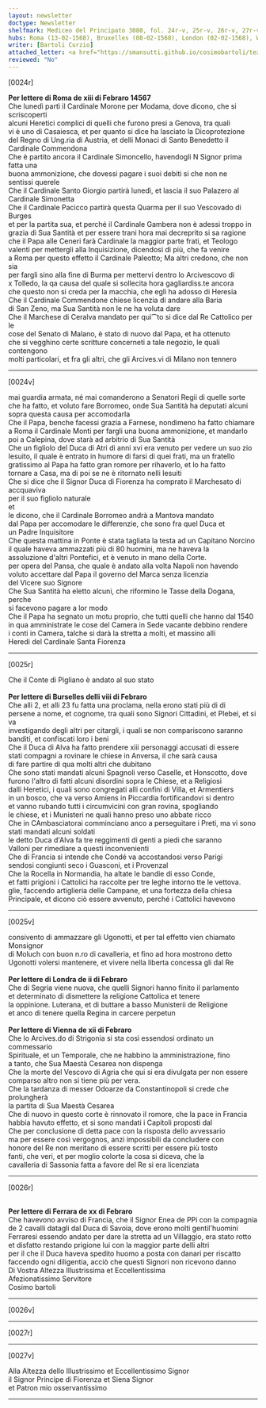 ```yaml
---
layout: newsletter
doctype: Newsletter
shelfmark: Mediceo del Principato 3080, fol. 24r-v, 25r-v, 26r-v, 27r-v
hubs: Roma (13-02-1568), Bruxelles (08-02-1568), London (02-02-1568), Wien (12-02-1568), Ferrara (20-02-1568)
writer: [Bartoli Curzio]
attached_letter: <a href="https://smansutti.github.io/cosimobartoli/texts/2978_138/">2978_138</a>
reviewed: "No"
---
```


[0024r]  
  
  
<strong>Per lettere di Roma de xiii di Febraro 14567</strong>  
Che lunedì partì il Cardinale Morone per Modama, dove dicono, che si scriscoperti  
alcuni Heretici complici di quelli che furono presi a Genova, tra quali  
vi è uno di Casaiesca, et per quanto si dice ha lasciato la Dicoprotezione  
del Regno di Ung.ria di Austria, et delli Monaci di Santo Benedetto il  
Cardinale Commendona  
Che è partito ancora il Cardinale Simoncello, havendogli N Signor prima fatta una  
buona ammonizione, che dovessi pagare i suoi debiti si che non ne  
sentissi querele  
Che il Cardinale Santo Giorgio partirà lunedì, et lascia il suo Palazero al  
Cardinale Simonetta  
Che il Cardinale Pacicco partirà questa Quarma per il suo Vescovado di Burges  
et per la partita sua, et perché il Cardinale Gambera non è adessi troppo in  
grazia di Sua Santità et per essere trani hora mai decreprito si sa ragione  
che il Papa alle Ceneri farà Cardinale la maggior parte frati, et Teologo  
valenti per mettergli alla Inquisizione, dicendosi di più, che fa venire  
a Roma per questo effetto il Cardinale Paleotto; Ma altri credono, che non sia  
per fargli sino alla fine di Burma per mettervi dentro lo Arcivescovo di  
x Tolledo, la qa causa del quale si sollecita hora gagliardiss.te ancora  
che questo non si creda per la macchia, che egli ha adosso di Heresia  
Che il Cardinale Commendone chiese licenzia di andare alla Baria  
di San Zeno, ma Sua Santità non le ne ha voluta dare  
Che il Marchese di Ceralva mandato per qui⁀to si dice dal Re Cattolico per le  
cose del Senato di Malano, è stato di nuovo dal Papa, et ha ottenuto  
che si vegghino certe scritture concerneti a tale negozio, le quali contengono  
molti particolari, et fra gli altri, che gli Arcives.vi di Milano non tennero  
  
---  

[0024v]  
  
  
mai guardia armata, né mai comanderono a Senatori Regii di quelle sorte  
che ha fatto, et voluto fare Borromeo, onde Sua Santità ha deputati alcuni  
sopra questa causa per accomodarla  
Che il Papa, benche facessi grazia a Farnese, nondimeno ha fatto chiamare  
a Roma il Cardinale Monti per fargli una buona ammonizione, et mandarlo  
poi a Calepina, dove starà ad arbitrio di Sua Santità  
Che un figliolo del Duca di Atri di anni xvi era venuto per vedere un suo zio  
Iesuito, il quale è entrato in humore di farsi di quei frati, ma un fratello  
gratissimo al Papa ha fatto gran romore per rihaverlo, et lo ha fatto  
tornare a Casa, ma di poi se ne è ritornato nelli Iesuiti  
Che si dice che il Signor Duca di Fiorenza ha comprato il Marchesato di accquaviva  
per il suo figliolo naturale  
et  
le dicono, che il Cardinale Borromeo andrà a Mantova mandato  
dal Papa per accomodare le differenzie, che sono fra quel Duca et  
un Padre Inquisitore  
Che questa mattina in Ponte è stata tagliata la testa ad un Capitano Norcino  
il quale haveva ammazzati più di 80 huomini, ma ne haveva la  
assoluzione d'altri Pontefici, et è venuto in mano della Corte.  
per opera del Pansa, che quale è andato alla volta Napoli non havendo  
voluto accettare dal Papa il governo del Marca senza licenzia  
del Vicere suo Signore  
Che Sua Santità ha eletto alcuni, che riformino le Tasse della Dogana, perche  
si facevono pagare a lor modo  
Che il Papa ha segnato un motu proprio, che tutti quelli che hanno dal 1540  
in qua amministrate le cose del Camera in Sede vacante debbino rendere  
i conti in Camera, talche si darà la stretta a molti, et massino alli  
Heredi del Cardinale Santa Fiorenza  
  
---  

[0025r]  
  
  
Che il Conte di Pigliano è andato al suo stato  
<br/><strong>Per lettere di Burselles delli viii di Febraro</strong>  
Che alli 2, et alli 23 fu fatta una proclama, nella erono stati più di di  
persene a nome, et cognome, tra quali sono Signori Cittadini, et Plebei, et si va  
investigando degli altri per citargli, i quali se non compariscono saranno  
banditi, et confiscati loro i beni  
Che il Duca di Alva ha fatto prendere xiii personaggi accusati di essere  
stati compagni a rovinare le chiese in Anversa, il che sarà causa  
di fare partire di qua molti altri che dubitano  
Che sono stati mandati alcuni Spagnoli verso Caselle, et Honscotto, dove  
furono l'altro di fatti alcuni disordini sopra le Chiese, et a Religiosi  
dalli Heretici, i quali sono congregati alli confini di Villa, et Armentiers  
in un bosco, che va verso Amiens in Piccardia fortificandovi si dentro  
et vanno rubando tutti i circumvicini con gran rovina, spogliando  
le chiese, et i Munisteri ne quali hanno preso uno abbate ricco  
Che in CAmbasciatorai comminciano anco a perseguitare i Preti, ma vi sono  
stati mandati alcuni soldati  
le detto Duca d'Alva fa tre reggimenti di genti a piedi che saranno  
Valloni per rimediare a questi inconvenienti  
Che di Francia si intende che Condé va accostandosi verso Parigi  
sendosi congiunti seco i Guasconi, et i Provenzal  
Che la Rocella in Normandia, ha altate le bandie di esso Conde,  
et fatti prigioni i Cattolici ha raccolte per tre leghe intorno tte le vettova.  
glie, faccendo artiglieria delle Campane, et una fortezza della chiesa  
Principale, et dicono ciò essere avvenuto, perché i Cattolici havevono  
  
---  

[0025v]  
  
  
consivento di ammazzare gli Ugonotti, et per tal effetto vien chiamato Monsignor  
di Moluch con buon n.ro di cavalleria, et fino ad hora mostrono detto  
Ugonotti volersi mantenere, et vivere nella liberta concessa gli dal Re  
<br/><strong>Per lettere di Londra de ii di Febraro</strong>  
Che di Segria viene nuova, che quelli Signori hanno finito il parlamento  
et determinato di dismettere la religione Cattolica et tenere  
la oppinione. Luterana, et di buttare a basso Munisterii de Religione  
et anco di tenere quella Regina in carcere perpetun  
<br/><strong>Per lettere di Vienna de xii di Febraro</strong>  
Che lo Arcives.do di Strigonia si sta così essendosi ordinato un commessario  
Spirituale, et un Temporale, che ne habbino la amministrazione, fino  
a tanto, che Sua Maestà Cesarea non dispenga  
Che la morte del Vescovo di Agria che qui si era divulgata per non essere  
comparso altro non si tiene più per vera.  
Che la tardanza di messer Odoarze da Constantinopoli si crede che prolungherà  
la partita di Sua Maestà Cesarea  
Che di nuovo in questo corte è rinnovato il romore, che la pace in Francia  
habbia havuto effetto, et si sono mandati i Capitoli proposti dal  
Che per conclusione di detta pace con la risposta dello avvessario  
ma per essere così vergognos, anzi impossibili da concludere con  
honore del Re non meritano di essere scritti per essere più tosto  
fanti, che veri, et per moglio colorte la cosa si diceva, che la  
cavalleria di Sassonia fatta a favore del Re si era licenziata  
  
---  

[0026r]  
  
  
<br/><strong>Per lettere di Ferrara de xx di Febraro</strong>  
Che havevono avviso di Francia, che il Signor Enea de PPi con la compagnia  
de 2 cavalli datagli dal Duca di Savoia, dove erono molti gentil'huomini  
Ferraresi essendo andato per dare la stretta ad un Villaggio, era stato rotto  
et disfatto restando prigione lui con la maggior parte delli altri  
per il che il Duca haveva spedito huomo a posta con danari per riscatto  
faccendo ogni diligentia, acciò che questi Signori non ricevono danno  
Di Vostra Altezza Illustrissima et Eccellentissima  
Afezionatissimo Servitore  
Cosimo bartoli  
  
---  

[0026v]  
  
  
  
---  

[0027r]  
  
  
  
---  

[0027v]  
  
  
Alla Altezza dello Illustrissimo et Eccellentissimo Signor  
il Signor Principe di Fiorenza et Siena Signor  
et Patron mio osservantissimo  
  
---  

